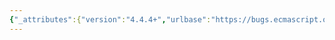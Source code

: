 ```yaml
---
{"_attributes":{"version":"4.4.4+","urlbase":"https://bugs.ecmascript.org/","maintainer":"dherman@mozilla.com"},"bug":{"bug_id":3360,"creation_ts":"2014-11-13 08:48:00 -0800","short_desc":"12.3.5.* Evaluation : Typo and missing ReturnIfAbrupt","delta_ts":"2014-12-07 14:35:07 -0800","product":"Draft for 6th Edition","component":"editorial issue","version":"Rev 28: October 14, 2014 Draft","rep_platform":"All","op_sys":"All","bug_status":"RESOLVED","resolution":"FIXED","priority":"Normal","bug_severity":"normal","everconfirmed":true,"reporter":{"uid":"andrebargull","name":"André Bargull"},"assigned_to":{"uid":"allen","name":"Allen Wirfs-Brock"},"long_desc":[{"commentid":10609,"comment_count":0,"who":{"uid":"andrebargull","name":"André Bargull"},"bug_when":"2014-11-13 08:48:38 -0800","thetext":"12.3.5.2 Runtime Semantics: Evaluation  \n- SuperProperty : super [ Expression ] \n-- Missing `ReturnIfAbrupt(propertyNameString)` after step 3.\n\n- MemberExpression : NewSuper Arguments \n-- step 3: Change \"ArgumentsListEvaluation\" to \"ArgumentListEvaluation\"\n\n12.3.5.3 Runtime Semantics: GetSuperConstructor ( )\n- step 2: \"is\" -> \"is a\"\n- step 4: \"home\" -> \"activeFuntion\""},{"commentid":10750,"comment_count":1,"who":{"uid":"allen","name":"Allen Wirfs-Brock"},"bug_when":"2014-12-05 08:37:29 -0800","thetext":"fixed in rev29 editor's draft"},{"commentid":10910,"comment_count":2,"who":{"uid":"allen","name":"Allen Wirfs-Brock"},"bug_when":"2014-12-07 14:35:07 -0800","thetext":"fixed in rev29"}]}}
---
```

